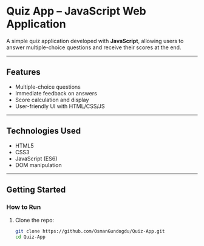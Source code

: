 # Quiz App – JavaScript Web Application

A simple quiz application developed with **JavaScript**, allowing users to answer multiple-choice questions and receive their scores at the end.

---

## Features

- Multiple-choice questions  
- Immediate feedback on answers  
- Score calculation and display  
- User-friendly UI with HTML/CSS/JS

---

## Technologies Used

- HTML5  
- CSS3  
- JavaScript (ES6)  
- DOM manipulation

---

## Getting Started

### How to Run

1. Clone the repo:
   ```bash
   git clone https://github.com/OsmanGundogdu/Quiz-App.git
   cd Quiz-App
